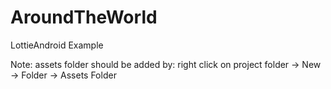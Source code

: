 # AroundTheWorld
LottieAndroid Example

Note: assets folder should be added by: right click on project folder -> New -> Folder -> Assets Folder
